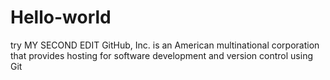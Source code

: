 # Hello-world

try
MY SECOND EDIT
GitHub, Inc. is an American multinational corporation that provides hosting for software development and version control using Git


